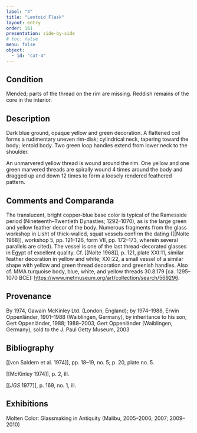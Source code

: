 ```yaml
---
label: "4"
title: "Lentoid Flask"
layout: entry
order: 161
presentation: side-by-side
# toc: false
menu: false
object:
  - id: "cat-4"
---
```


## Condition

Mended; parts of the thread on the rim are missing. Reddish remains of the core in the interior.

## Description

Dark blue ground, opaque yellow and green decoration. A flattened coil forms a rudimentary uneven rim-disk; cylindrical neck, tapering toward the body; lentoid body. Two green loop handles extend from lower neck to the shoulder.

An unmarvered yellow thread is wound around the rim. One yellow and one green marvered threads are spirally wound 4 times around the body and dragged up and down 12 times to form a loosely rendered feathered pattern.

## Comments and Comparanda

The translucent, bright copper-blue base color is typical of the Ramesside period (Nineteenth–Twentieth Dynasties; 1292–1070), as is the large green and yellow feather decor of the body. Numerous fragments from the glass workshop in Lisht of thick-walled, squat vessels confirm the dating ([[Nolte 1968]], workshop 5, pp. 121–126, form VII, pp. 172–173, wherein several parallels are cited). The vessel is one of the last thread-decorated glasses in Egypt of excellent quality. Cf. [[Nolte 1968]], p. 121, plate XXI:11, similar feather decoration in yellow and white; XXI:22, a small vessel of a similar shape with yellow and green thread decoration and greenish handles. Also cf. MMA turquoise body, blue, white, and yellow threads 30.8.179 [ca. 1295–1070 BCE]: https://www.metmuseum.org/art/collection/search/569296.

## Provenance

By 1974, Gawain McKinley Ltd. (London, England); by 1974–1988, Erwin Oppenländer, 1901–1988 (Waiblingen, Germany), by inheritance to his son, Gert Oppenländer, 1988; 1988–2003, Gert Oppenländer (Waiblingen, Germany), sold to the J. Paul Getty Museum, 2003

## Bibliography

[[von Saldern et al. 1974]], pp. 18–19, no. 5; p. 20, plate no. 5.

[[McKinley 1974]], p. 2, ill.

[[*JGS* 1977]], p. 169, no. 1, ill.

## Exhibitions

Molten Color: Glassmaking in Antiquity (Malibu, 2005–2006; 2007; 2009–2010)
